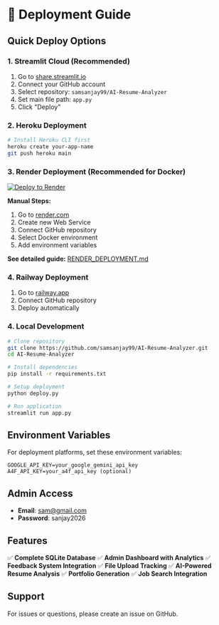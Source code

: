 # 🚀 Deployment Guide

## Quick Deploy Options

### 1. Streamlit Cloud (Recommended)
1. Go to [share.streamlit.io](https://share.streamlit.io)
2. Connect your GitHub account
3. Select repository: `samsanjay99/AI-Resume-Analyzer`
4. Set main file path: `app.py`
5. Click "Deploy"

### 2. Heroku Deployment
```bash
# Install Heroku CLI first
heroku create your-app-name
git push heroku main
```

### 3. Render Deployment (Recommended for Docker)
[![Deploy to Render](https://render.com/images/deploy-to-render-button.svg)](https://render.com/deploy?repo=https://github.com/samsanjay99/AI-Resume-Analyzer)

**Manual Steps:**
1. Go to [render.com](https://render.com)
2. Create new Web Service
3. Connect GitHub repository
4. Select Docker environment
5. Add environment variables

**See detailed guide:** [RENDER_DEPLOYMENT.md](RENDER_DEPLOYMENT.md)

### 4. Railway Deployment
1. Go to [railway.app](https://railway.app)
2. Connect GitHub repository
3. Deploy automatically

### 4. Local Development
```bash
# Clone repository
git clone https://github.com/samsanjay99/AI-Resume-Analyzer.git
cd AI-Resume-Analyzer

# Install dependencies
pip install -r requirements.txt

# Setup deployment
python deploy.py

# Run application
streamlit run app.py
```

## Environment Variables

For deployment platforms, set these environment variables:

```
GOOGLE_API_KEY=your_google_gemini_api_key
A4F_API_KEY=your_a4f_api_key (optional)
```

## Admin Access

- **Email**: sam@gmail.com
- **Password**: sanjay2026

## Features

✅ **Complete SQLite Database**
✅ **Admin Dashboard with Analytics**
✅ **Feedback System Integration**
✅ **File Upload Tracking**
✅ **AI-Powered Resume Analysis**
✅ **Portfolio Generation**
✅ **Job Search Integration**

## Support

For issues or questions, please create an issue on GitHub.